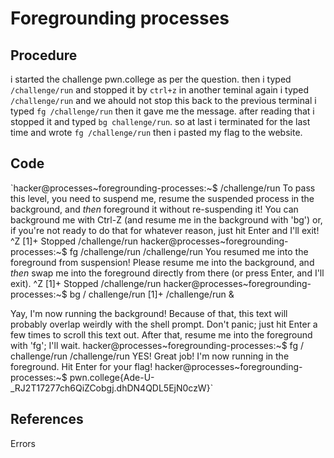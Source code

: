 # Foregrounding processes

## Procedure
i started the challenge pwn.college
as per the question.
then i typed `/challenge/run` and stopped it by `ctrl+z`
in another teminal again i typed `/challenge/run` and we ahould not stop this
back to the previous terminal i typed `fg /challenge/run`
then it gave me the message.
after reading that i stopped it and typed `bg challenge/run`.
so at last i terminated for the last time and wrote `fg /challenge/run`
then i pasted my flag to the website.

## Code
`hacker@processes~foregrounding-processes:~$ /challenge/run
To pass this level, you need to suspend me, resume the suspended process in the
background, and *then* foreground it without re-suspending it! You can
background me with Ctrl-Z (and resume me in the background with 'bg') or, if
you're not ready to do that for whatever reason, just hit Enter and I'll exit!
^Z
[1]+  Stopped                 /challenge/run
hacker@processes~foregrounding-processes:~$ fg /challenge/run
/challenge/run
You resumed me into the foreground from suspension! Please resume me into the
background, and *then* swap me into the foreground directly from there (or
press Enter, and I'll exit).
^Z
[1]+  Stopped                 /challenge/run
hacker@processes~foregrounding-processes:~$ bg /
challenge/run
[1]+ /challenge/run &



Yay, I'm now running the background! Because of that, this text will probably
overlap weirdly with the shell prompt. Don't panic; just hit Enter a few times
to scroll this text out. After that, resume me into the foreground with 'fg';
I'll wait.
hacker@processes~foregrounding-processes:~$ fg /
challenge/run
/challenge/run
YES! Great job! I'm now running in the foreground. Hit Enter for your flag!
hacker@processes~foregrounding-processes:~$
pwn.college{Ade-U-_RJ2T17277ch6QiZCobgj.dhDN4QDL5EjN0czW}`

## References
Errors
